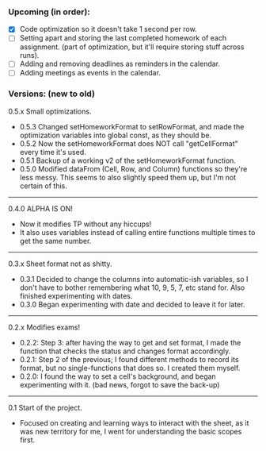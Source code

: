 
### Upcoming (in order):
- [x] Code optimization so it doesn't take 1 second per row.
- [ ] Setting apart and storing the last completed homework of each assignment. (part of optimization, but it'll require storing stuff across runs).
- [ ] Adding and removing deadlines as reminders in the calendar.
- [ ] Adding meetings as events in the calendar.

### Versions: (new to old)

0.5.x Small optimizations.
- 0.5.3 Changed setHomeworkFormat to setRowFormat, and made the optimization variables into global const, as they should be.
- 0.5.2 Now the setHomeworkFormat does NOT call "getCellFormat" every time it's used.
- 0.5.1 Backup of a working v2 of the setHomeworkFormat function.
- 0.5.0 Modified dataFrom (Cell, Row, and Column) functions so they're less messy. This seems to also slightly speed them up, but I'm not certain of this.
----
0.4.0 ALPHA IS ON!
- Now it modifies TP without any hiccups!
- It also uses variables instead of calling entire functions multiple times to get the same number. 
----
0.3.x Sheet format not as shitty.
- 0.3.1 Decided to change the columns into automatic-ish variables, so I don't have to bother remembering what 10, 9, 5, 7, etc stand for. Also finished experimenting with dates.
- 0.3.0 Began experimenting with date and decided to leave it for later.
----
0.2.x Modifies exams!
- 0.2.2: Step 3: after having the way to get and set format, I made the function that checks the status and changes format accordingly.
- 0.2.1: Step 2 of the previous; I found different methods to record its format, but no single-functions that does so. I created them myself.
- 0.2.0: I found the way to set a cell's background, and began experimenting with it.
(bad news, forgot to save the back-up)
----
0.1 Start of the project.
- Focused on creating and learning ways to interact with the sheet, as it was new territory for me, I went for understanding the basic scopes first.

